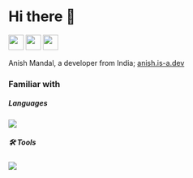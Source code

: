 # Hi there :wave:

<a target="_blank" href="https://www.instagram.com/_anish_mandal_/"><img height="30" width="30" src="https://skillicons.dev/icons?i=instagram"></a>
<a target="_blank" href="https://twitter.com/anishsay"><img height="30" width="30" src="https://skillicons.dev/icons?i=twitter"></a>
<a target="_blank" href="https://www.linkedin.com/in/anishmandal/"><img height="30" width="30" src="https://skillicons.dev/icons?i=linkedin"></a>

Anish Mandal, a developer from India; [anish.is-a.dev](https://anish.is-a.dev/)

### Familiar with

##### Languages

![](https://skillicons.dev/icons?i=js,ts,rust,py,c,cpp,html,css,sass,md,dart)

##### 🛠️ Tools

![](https://skillicons.dev/icons?i=bun,nodejs,tailwind,vite,react,nextjs,netlify,mongodb,svelte,vscode,ps,ai,linux,figma,deno,githubactions,figma,git,github,neovim,prisma)
